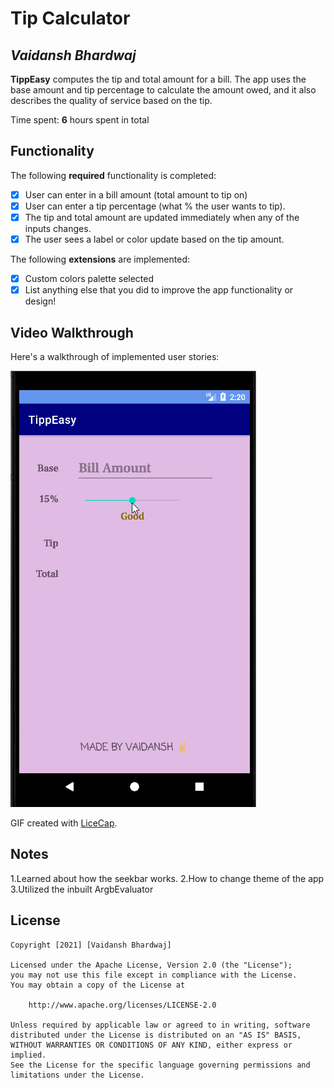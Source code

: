 # Tip Calculator

## *Vaidansh Bhardwaj*

**TippEasy** computes the tip and total amount for a bill. The app uses the base amount and tip percentage to calculate the amount owed, and it also describes the quality of service based on the tip.

Time spent: **6** hours spent in total

## Functionality

The following **required** functionality is completed:

* [x] User can enter in a bill amount (total amount to tip on)
* [x] User can enter a tip percentage (what % the user wants to tip).
* [x] The tip and total amount are updated immediately when any of the inputs changes.
* [x] The user sees a label or color update based on the tip amount.

The following **extensions** are implemented:

* [x] Custom colors palette selected
* [x] List anything else that you did to improve the app functionality or design!

## Video Walkthrough

Here's a walkthrough of implemented user stories:

![alt-text](https://github.com/vaidanshbhardwaj/TippEasy/blob/d2601af7893d1bc174ffd36f06a038fbf5615e45/TippEasy%20demo.gif)

GIF created with [LiceCap](http://www.cockos.com/licecap/).

## Notes

1.Learned about how the seekbar works.
2.How to change theme of the app
3.Utilized the inbuilt ArgbEvaluator

## License

    Copyright [2021] [Vaidansh Bhardwaj]

    Licensed under the Apache License, Version 2.0 (the "License");
    you may not use this file except in compliance with the License.
    You may obtain a copy of the License at

        http://www.apache.org/licenses/LICENSE-2.0

    Unless required by applicable law or agreed to in writing, software
    distributed under the License is distributed on an "AS IS" BASIS,
    WITHOUT WARRANTIES OR CONDITIONS OF ANY KIND, either express or implied.
    See the License for the specific language governing permissions and
    limitations under the License.